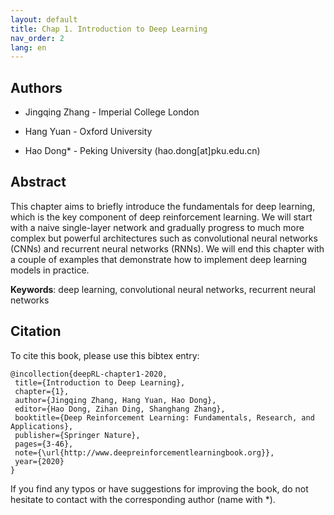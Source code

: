 ```yaml
---
layout: default
title: Chap 1. Introduction to Deep Learning
nav_order: 2
lang: en
---
```


## Authors

* Jingqing Zhang - Imperial College London 

* Hang Yuan - Oxford University

* Hao Dong* - Peking University  (hao.dong[at]pku.edu.cn)

## Abstract

This chapter aims to briefly introduce the fundamentals for deep learning, which is the key component of deep reinforcement learning. We will start with a naive single-layer network and gradually progress to much more complex but powerful architectures such as convolutional neural networks (CNNs) and recurrent neural networks (RNNs). We will end this chapter with a couple of examples that demonstrate how to implement deep learning models in practice.

**Keywords**: deep learning, convolutional neural networks, recurrent neural networks

## Citation

To cite this book, please use this bibtex entry:

```
@incollection{deepRL-chapter1-2020,
 title={Introduction to Deep Learning},
 chapter={1},
 author={Jingqing Zhang, Hang Yuan, Hao Dong},
 editor={Hao Dong, Zihan Ding, Shanghang Zhang},
 booktitle={Deep Reinforcement Learning: Fundamentals, Research, and Applications},
 publisher={Springer Nature},
 pages={3-46},
 note={\url{http://www.deepreinforcementlearningbook.org}},
 year={2020}
}

```





If you find any typos or have suggestions for improving the book, do not hesitate to contact with the corresponding author (name with *).